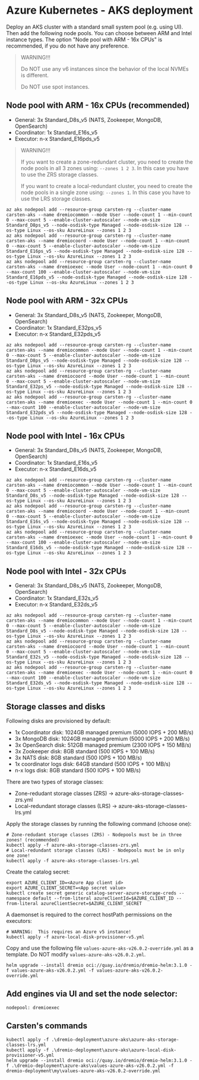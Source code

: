 # Azure Kubernetes - AKS deployment

Deploy an AKS cluster with a standard small system pool (e.g. using UI).
Then add the following node pools. You can choose between ARM and Intel instance types.
The option "Node pool with ARM - 16x CPUs" is recommended, if you do not have any preference.

> WARNING!!!
> 
> Do NOT use any v6 instances since the behavior of the local NVMEs is different.
> 
> Do NOT use spot instances.

## Node pool with ARM - 16x CPUs (recommended)

- General: 3x Standard_D8s_v5 (NATS, Zookeeper, MongoDB, OpenSearch)
- Coordinator: 1x Standard_E16s_v5
- Executor: n-x Standard_E16pds_v5

> WARNING!!!  
> 
> If you want to create a zone-redundant cluster, you need to create the node pools in all 3 zones using: `--zones 1 2 3`. In this case you have to use the ZRS storage classes.
> 
> If you want to create a local-redundant cluster, you need to create the node pools in a single zone using: `--zones 1`. In this case you have to use the LRS storage classes.


```shell
az aks nodepool add --resource-group carsten-rg --cluster-name carsten-aks --name dremiocommon --mode User --node-count 1 --min-count 0 --max-count 5 --enable-cluster-autoscaler --node-vm-size Standard_D8ps_v5 --node-osdisk-type Managed --node-osdisk-size 128 --os-type Linux --os-sku AzureLinux --zones 1 2 3
az aks nodepool add --resource-group carsten-rg --cluster-name carsten-aks --name dremiocoord --mode User --node-count 1 --min-count 0 --max-count 5 --enable-cluster-autoscaler --node-vm-size Standard_E16ps_v5 --node-osdisk-type Managed --node-osdisk-size 128 --os-type Linux --os-sku AzureLinux --zones 1 2 3
az aks nodepool add --resource-group carsten-rg --cluster-name carsten-aks --name dremioexec --mode User --node-count 1 --min-count 0 --max-count 100 --enable-cluster-autoscaler --node-vm-size Standard_E16pds_v5 --node-osdisk-type Managed --node-osdisk-size 128 --os-type Linux --os-sku AzureLinux --zones 1 2 3
```

## Node pool with ARM - 32x CPUs

- General: 3x Standard_D8s_v5 (NATS, Zookeeper, MongoDB, OpenSearch)
- Coordinator: 1x Standard_E32ps_v5
- Executor: n-x Standard_E32pds_v5

```shell
az aks nodepool add --resource-group carsten-rg --cluster-name carsten-aks --name dremiocommon --mode User --node-count 1 --min-count 0 --max-count 5 --enable-cluster-autoscaler --node-vm-size Standard_D8ps_v5 --node-osdisk-type Managed --node-osdisk-size 128 --os-type Linux --os-sku AzureLinux --zones 1 2 3
az aks nodepool add --resource-group carsten-rg --cluster-name carsten-aks --name dremiocoord --mode User --node-count 1 --min-count 0 --max-count 5 --enable-cluster-autoscaler --node-vm-size Standard_E32ps_v5 --node-osdisk-type Managed --node-osdisk-size 128 --os-type Linux --os-sku AzureLinux --zones 1 2 3
az aks nodepool add --resource-group carsten-rg --cluster-name carsten-aks --name dremioexec --mode User --node-count 1 --min-count 0 --max-count 100 --enable-cluster-autoscaler --node-vm-size Standard_E32pds_v5 --node-osdisk-type Managed --node-osdisk-size 128 --os-type Linux --os-sku AzureLinux --zones 1 2 3
```

## Node pool with Intel - 16x CPUs

- General: 3x Standard_D8s_v5 (NATS, Zookeeper, MongoDB, OpenSearch)
- Coordinator: 1x Standard_E16s_v5
- Executor: n-x Standard_E16ds_v5

```shell
az aks nodepool add --resource-group carsten-rg --cluster-name carsten-aks --name dremiocommon --mode User --node-count 1 --min-count 0 --max-count 5 --enable-cluster-autoscaler --node-vm-size Standard_D8s_v5 --node-osdisk-type Managed --node-osdisk-size 128 --os-type Linux --os-sku AzureLinux --zones 1 2 3
az aks nodepool add --resource-group carsten-rg --cluster-name carsten-aks --name dremiocoord --mode User --node-count 1 --min-count 0 --max-count 5 --enable-cluster-autoscaler --node-vm-size Standard_E16s_v5 --node-osdisk-type Managed --node-osdisk-size 128 --os-type Linux --os-sku AzureLinux --zones 1 2 3
az aks nodepool add --resource-group carsten-rg --cluster-name carsten-aks --name dremioexec --mode User --node-count 1 --min-count 0 --max-count 100 --enable-cluster-autoscaler --node-vm-size Standard_E16ds_v5 --node-osdisk-type Managed --node-osdisk-size 128 --os-type Linux --os-sku AzureLinux --zones 1 2 3
```

## Node pool with Intel - 32x CPUs

- General: 3x Standard_D8s_v5 (NATS, Zookeeper, MongoDB, OpenSearch)
- Coordinator: 1x Standard_E32s_v5
- Executor: n-x Standard_E32ds_v5

```shell
az aks nodepool add --resource-group carsten-rg --cluster-name carsten-aks --name dremiocommon --mode User --node-count 1 --min-count 0 --max-count 5 --enable-cluster-autoscaler --node-vm-size Standard_D8s_v5 --node-osdisk-type Managed --node-osdisk-size 128 --os-type Linux --os-sku AzureLinux --zones 1 2 3
az aks nodepool add --resource-group carsten-rg --cluster-name carsten-aks --name dremiocoord --mode User --node-count 1 --min-count 0 --max-count 5 --enable-cluster-autoscaler --node-vm-size Standard_E32s_v5 --node-osdisk-type Managed --node-osdisk-size 128 --os-type Linux --os-sku AzureLinux --zones 1 2 3
az aks nodepool add --resource-group carsten-rg --cluster-name carsten-aks --name dremioexec --mode User --node-count 1 --min-count 0 --max-count 100 --enable-cluster-autoscaler --node-vm-size Standard_E32ds_v5 --node-osdisk-type Managed --node-osdisk-size 128 --os-type Linux --os-sku AzureLinux --zones 1 2 3
```

## Storage classes and disks

Following disks are provisioned by default:
- 1x Coordinator disk: 1024GB managed premium (5000 IOPS + 200 MB/s)
- 3x MongoDB disk: 1024GB managed premium (5000 IOPS + 200 MB/s)
- 3x OpenSearch disk: 512GB managed premium (2300 IOPS + 150 MB/s)
- 3x Zookeeper disk: 8GB standard (500 IOPS + 100 MB/s)
- 3x NATS disk: 8GB standard (500 IOPS + 100 MB/s)
- 1x coordinator logs disk: 64GB standard (500 IOPS + 100 MB/s)
- n-x logs disk: 8GB standard  (500 IOPS + 100 MB/s)

There are two types of storage classes:
- Zone-redudant storage classes (ZRS) -> azure-aks-storage-classes-zrs.yml
- Local-redundant storage classes (LRS) -> azure-aks-storage-classes-lrs.yml

Apply the storage classes by running the following command (choose one):

```shell
# Zone-redudant storage classes (ZRS) - Nodepools must be in three zones! (recommended)
kubectl apply -f azure-aks-storage-classes-zrs.yml
# Local-redundant storage classes (LRS) - Nodepools must be in only one zone!
kubectl apply -f azure-aks-storage-classes-lrs.yml
```

Create the catalog secret:
```
export AZURE_CLIENT_ID=<Azure App client id> 
export AZURE_CLIENT_SECRET=<App secret value> 
kubectl create secret generic catalog-server-azure-storage-creds --namespace default --from-literal azureClientId=$AZURE_CLIENT_ID --from-literal azureClientSecret=$AZURE_CLIENT_SECRET
```

A daemonset is required to the correct hostPath permissions on the executors:
```shell
# WARNING:  This requires an Azure v5 instance!
kubectl apply -f azure-local-disk-provisioner-v5.yml
```

Copy and use the following file `values-azure-aks-v26.0.2-override.yml` as a template. Do NOT modify `values-azure-aks-v26.0.2.yml`.

```
helm upgrade --install dremio oci://quay.io/dremio/dremio-helm:3.1.0 -f values-azure-aks-v26.0.2.yml -f values-azure-aks-v26.0.2-override.yml
```

## Add engines via UI and set the node selector:

```
nodepool: dremioexec
```

## Carsten's commands
```
kubectl apply -f .\dremio-deployment\azure-aks\azure-aks-storage-classes-lrs.yml
kubectl apply -f .\dremio-deployment\azure-aks\azure-local-disk-provisioner-v5.yml
helm upgrade --install dremio oci://quay.io/dremio/dremio-helm:3.1.0 -f .\dremio-deployment\azure-aks\values-azure-aks-v26.0.2.yml -f dremio-deployment\my\values-azure-aks-v26.0.2-override.yml
```


